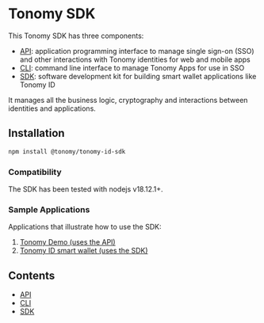 # Tonomy SDK

This Tonomy SDK has three components:

- [API](/api): application programming interface to manage single sign-on (SSO) and other interactions with Tonomy identities for web and mobile apps
- [CLI](/cli): command line interface to manage Tonomy Apps for use in SSO
- [SDK](/sdk): software development kit for building smart wallet applications like Tonomy ID

It manages all the business logic, cryptography and interactions between identities and applications.

## Installation

```bash
npm install @tonomy/tonomy-id-sdk
```

### Compatibility

The SDK has been tested with nodejs v18.12.1+.

### Sample Applications

Applications that illustrate how to use the SDK:

1. [Tonomy Demo (uses the API)](https://github.com/Tonomy-Foundation/Tonomy-App-Websites/tree/development/src/demo)
2. [Tonomy ID smart wallet (uses the SDK)](https://github.com/Tonomy-Foundation/Tonomy-ID/tree/development)

## Contents

- [API](/api)
- [CLI](/cli)
- [SDK](/sdk)
